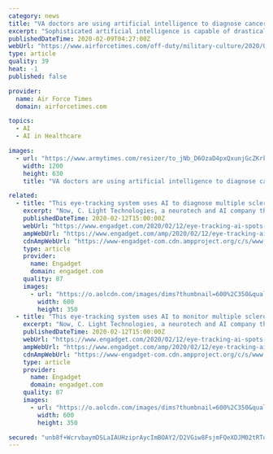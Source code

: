 ```yaml
---
category: news
title: "VA doctors are using artificial intelligence to diagnose cancer"
excerpt: "Sophisticated artificial intelligence is capable of drastically altering how cancer is diagnosed ... Greater accessibility would especially benefit the millions of patients in the VA’s healthcare system, many of whom live in remote, rural areas where specialists or facilities needed to treat unique diseases are scarce at best."
publishedDateTime: 2020-02-09T04:27:00Z
webUrl: "https://www.airforcetimes.com/off-duty/military-culture/2020/02/09/va-doctors-are-using-artificial-intelligence-to-diagnose-cancer/"
type: article
quality: 39
heat: -1
published: false

provider:
  name: Air Force Times
  domain: airforcetimes.com

topics:
  - AI
  - AI in Healthcare

images:
  - url: "https://www.armytimes.com/resizer/to_jNb_D6OzaD4pxQxunjGcZKrk=/1200x630/filters:quality(100)/arc-anglerfish-arc2-prod-mco.s3.amazonaws.com/public/Q466XCMKUVDILI2TKHH3ZGBGCY.jpg"
    width: 1200
    height: 630
    title: "VA doctors are using artificial intelligence to diagnose cancer"

related:
  - title: "This eye-tracking system uses AI to diagnose multiple sclerosis"
    excerpt: "Now, C. Light Technologies, a neurotech and AI company that grew out of the Berkeley Skydeck accelerator, wants to help doctors diagnose neurological conditions with more speed and precision. The company has developed an eye-tracking technology paired with machine learning that can be used to diagnose multiple sclerosis (MS). Patients simply ..."
    publishedDateTime: 2020-02-12T15:00:00Z
    webUrl: "https://www.engadget.com/2020/02/12/eye-tracking-ai-spots-mulitple-sclerosis/"
    ampWebUrl: "https://www.engadget.com/amp/2020/02/12/eye-tracking-ai-spots-mulitple-sclerosis/"
    cdnAmpWebUrl: "https://www-engadget-com.cdn.ampproject.org/c/s/www.engadget.com/amp/2020/02/12/eye-tracking-ai-spots-mulitple-sclerosis/"
    type: article
    provider:
      name: Engadget
      domain: engadget.com
    quality: 87
    images:
      - url: "https://o.aolcdn.com/images/dims?thumbnail=600%2C350&quality=80&image_uri=https%3A%2F%2Fo.aolcdn.com%2Fimages%2Fdims%3Fcrop%3D4752%252C2969%252C478%252C0%26quality%3D85%26format%3Djpg%26resize%3D1600%252C999%26image_uri%3Dhttps%253A%252F%252Fs.yimg.com%252Fos%252Fcreatr-images%252F2020-02%252F2bf14030-49c4-11ea-bd12-51dd6eb02117%26client%3Da1acac3e1b3290917d92%26signature%3Dc06466b4199d3f7b3a513f29e3fcc3a88a4b1399&client=amp-blogside-v2&signature=6405a5ad9aa4e773b6077a09463989cd83fdcb9b"
        width: 600
        height: 350
  - title: "This eye-tracking system uses AI to monitor multiple sclerosis"
    excerpt: "Now, C. Light Technologies, a neurotech and AI company that grew out of the Berkeley Skydeck accelerator, wants to help doctors diagnose neurological conditions with more speed and precision. The company has developed an eye-tracking technology paired with machine learning that can be used to monitor multiple sclerosis (MS). Patients simply ..."
    publishedDateTime: 2020-02-12T15:00:00Z
    webUrl: "https://www.engadget.com/2020/02/12/eye-tracking-ai-spots-mulitple-sclerosis/"
    ampWebUrl: "https://www.engadget.com/amp/2020/02/12/eye-tracking-ai-spots-mulitple-sclerosis/"
    cdnAmpWebUrl: "https://www-engadget-com.cdn.ampproject.org/c/s/www.engadget.com/amp/2020/02/12/eye-tracking-ai-spots-mulitple-sclerosis/"
    type: article
    provider:
      name: Engadget
      domain: engadget.com
    quality: 87
    images:
      - url: "https://o.aolcdn.com/images/dims?thumbnail=600%2C350&quality=80&image_uri=https%3A%2F%2Fo.aolcdn.com%2Fimages%2Fdims%3Fcrop%3D4752%252C2969%252C478%252C0%26quality%3D85%26format%3Djpg%26resize%3D1600%252C999%26image_uri%3Dhttps%253A%252F%252Fs.yimg.com%252Fos%252Fcreatr-images%252F2020-02%252F2bf14030-49c4-11ea-bd12-51dd6eb02117%26client%3Da1acac3e1b3290917d92%26signature%3Dc06466b4199d3f7b3a513f29e3fcc3a88a4b1399&client=amp-blogside-v2&signature=6405a5ad9aa4e773b6077a09463989cd83fdcb9b"
        width: 600
        height: 350

secured: "unb8f+WcrvbaymDSLaIAUHziprAycImBOAY2/D2VGiw8FsjmFQeXDJM02tRToAJF1gSqHOmiVaTPUpRfyYSWJ1xz21olL9XPCPf8p0Ov7PVs5m0ErW8pkOmndy+mpzzBa0lPTek2t10+XlfrGFDEkQizvo/PMeM7p8NRe4uZe4RbLoWwqn+2QjOsoyDdiKnfqQvWNRo5v8YbIH3woTYbwUPh1EEDmc4evqlVYZImH3qcVl2IibEun1CwCoGz+Cy7xC5llftE1SPE4pByjDCbl/ehzuNwdjtY4eXThIoRS0ntXXIwTamwdF+nPieCa/+E;n3MXsSRBnGA64CHkfK4scg=="
---
```


